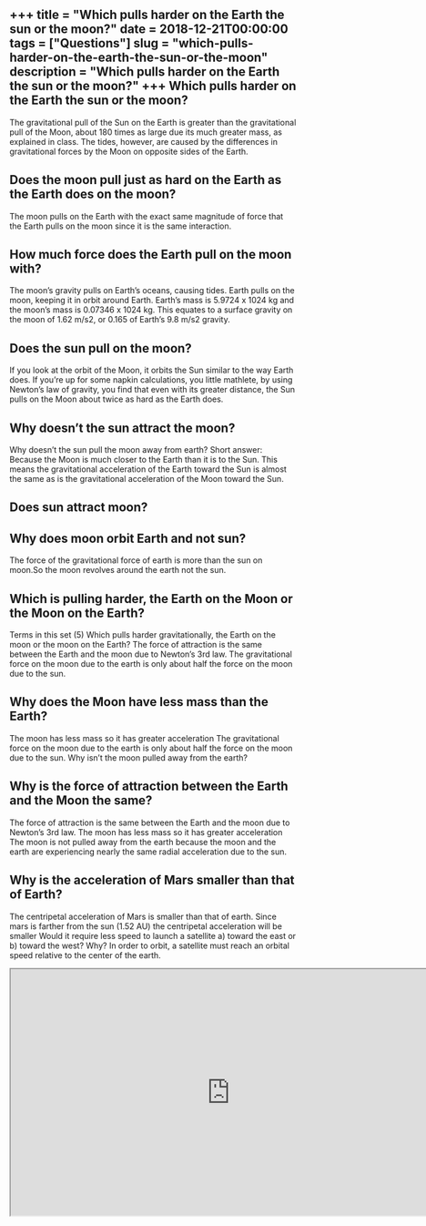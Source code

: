 +++
title = "Which pulls harder on the Earth the sun or the moon?"
date = 2018-12-21T00:00:00
tags = ["Questions"]
slug = "which-pulls-harder-on-the-earth-the-sun-or-the-moon"
description = "Which pulls harder on the Earth the sun or the moon?"
+++
Which pulls harder on the Earth the sun or the moon?
----------------------------------------------------

The gravitational pull of the Sun on the Earth is greater than the gravitational pull of the Moon, about 180 times as large due its much greater mass, as explained in class. The tides, however, are caused by the differences in gravitational forces by the Moon on opposite sides of the Earth.

Does the moon pull just as hard on the Earth as the Earth does on the moon?
---------------------------------------------------------------------------

The moon pulls on the Earth with the exact same magnitude of force that the Earth pulls on the moon since it is the same interaction.

How much force does the Earth pull on the moon with?
----------------------------------------------------

The moon’s gravity pulls on Earth’s oceans, causing tides. Earth pulls on the moon, keeping it in orbit around Earth. Earth’s mass is 5.9724 x 1024 kg and the moon’s mass is 0.07346 x 1024 kg. This equates to a surface gravity on the moon of 1.62 m/s2, or 0.165 of Earth’s 9.8 m/s2 gravity.

Does the sun pull on the moon?
------------------------------

If you look at the orbit of the Moon, it orbits the Sun similar to the way Earth does. If you’re up for some napkin calculations, you little mathlete, by using Newton’s law of gravity, you find that even with its greater distance, the Sun pulls on the Moon about twice as hard as the Earth does.

Why doesn’t the sun attract the moon?
-------------------------------------

Why doesn’t the sun pull the moon away from earth? Short answer: Because the Moon is much closer to the Earth than it is to the Sun. This means the gravitational acceleration of the Earth toward the Sun is almost the same as is the gravitational acceleration of the Moon toward the Sun.

Does sun attract moon?
----------------------

Why does moon orbit Earth and not sun?
--------------------------------------

The force of the gravitational force of earth is more than the sun on moon.So the moon revolves around the earth not the sun.

Which is pulling harder, the Earth on the Moon or the Moon on the Earth?
------------------------------------------------------------------------

Terms in this set (5) Which pulls harder gravitationally, the Earth on the moon or the moon on the Earth? The force of attraction is the same between the Earth and the moon due to Newton’s 3rd law. The gravitational force on the moon due to the earth is only about half the force on the moon due to the sun.

Why does the Moon have less mass than the Earth?
------------------------------------------------

The moon has less mass so it has greater acceleration The gravitational force on the moon due to the earth is only about half the force on the moon due to the sun. Why isn’t the moon pulled away from the earth?

Why is the force of attraction between the Earth and the Moon the same?
-----------------------------------------------------------------------

The force of attraction is the same between the Earth and the moon due to Newton’s 3rd law. The moon has less mass so it has greater acceleration The moon is not pulled away from the earth because the moon and the earth are experiencing nearly the same radial acceleration due to the sun.

Why is the acceleration of Mars smaller than that of Earth?
-----------------------------------------------------------

The centripetal acceleration of Mars is smaller than that of earth. Since mars is farther from the sun (1.52 AU) the centripetal acceleration will be smaller Would it require less speed to launch a satellite a) toward the east or b) toward the west? Why? In order to orbit, a satellite must reach an orbital speed relative to the center of the earth.

<iframe allow="accelerometer; autoplay; clipboard-write; encrypted-media; gyroscope; picture-in-picture" allowfullscreen="" class="__youtube_prefs__  epyt-is-override  no-lazyload" data-no-lazy="1" data-origheight="433" data-origwidth="770" data-skipgform_ajax_framebjll="" height="433" id="_ytid_85886" loading="lazy" src="https://www.youtube.com/embed/IM_euz9PUiw?enablejsapi=1&autoplay=0&cc_load_policy=0&cc_lang_pref=&iv_load_policy=1&loop=0&modestbranding=0&rel=1&fs=1&playsinline=0&autohide=2&theme=dark&color=red&controls=1&" title="YouTube player" width="770"></iframe>